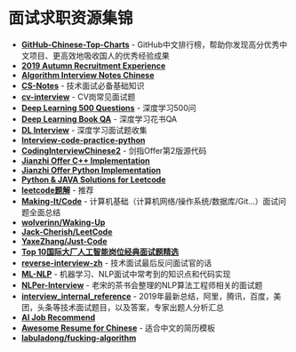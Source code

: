 # 面试求职资源集锦
- [**GitHub-Chinese-Top-Charts**](https://github.com/kon9chunkit/GitHub-Chinese-Top-Charts#All-Language) - GitHub中文排行榜，帮助你发现高分优秀中文项目、更高效地吸收国人的优秀经验成果
- [**2019 Autumn Recruitment Experience**](https://github.com/zslomo/2019-Autumn-recruitment-experience)
- [**Algorithm Interview Notes Chinese**](https://github.com/imhuay/Algorithm_Interview_Notes-Chinese)
- [**CS-Notes**](https://github.com/CyC2018/CS-Notes) - 技术面试必备基础知识
- [**cv-interview**](https://github.com/donnyyou/cv-interview) - CV岗常见面试题
- [**Deep Learning 500 Questions**](https://github.com/scutan90/DeepLearning-500-questions) - 深度学习500问
- [**Deep Learning Book QA**](https://github.com/elviswf/DeepLearningBookQA_cn) - 深度学习花书QA
- [**DL Interview**](https://github.com/ShanghaiTechAIClub/DLInterview) - 深度学习面试题收集
- [**Interview-code-practice-python**](https://github.com/leeguandong/Interview-code-practice-python)
- [**CodingInterviewChinese2**](https://github.com/zhedahht/CodingInterviewChinese2) - 剑指Offer第2版源代码
- [**Jianzhi Offer C++ Implementation**](https://github.com/gatieme/CodingInterviews)
- [**Jianzhi Offer Python Implementation**](https://github.com/JushuangQiao/Python-Offer)
- [**Python & JAVA Solutions for Leetcode**](https://github.com/qiyuangong/leetcode)
- [**leetcode题解**](https://github.com/azl397985856/leetcode) - 推荐
- [**Making-It/Code**](https://github.com/Making-It/Code) - 计算机基础（计算机网络/操作系统/数据库/Git...）面试问题全面总结
- [**wolverinn/Waking-Up**](https://github.com/wolverinn/Waking-Up)
- [**Jack-Cherish/LeetCode**](https://github.com/Jack-Cherish/LeetCode)
- [**YaxeZhang/Just-Code**](https://github.com/YaxeZhang/Just-Code)
- [**Top 10国际大厂人工智能岗位经典面试题精选**](https://mp.weixin.qq.com/s/FUpPIZP0hzUWNXZobjGYPw)
- [**reverse-interview-zh**](https://github.com/yifeikong/reverse-interview-zh) - 技术面试最后反问面试官的话
- [**ML-NLP**](https://github.com/NLP-LOVE/ML-NLP) - 机器学习、NLP面试中常考到的知识点和代码实现
- [**NLPer-Interview**](https://github.com/songyingxin/NLPer-Interview) -  老宋的茶书会整理的NLP算法工程师相关的面试题
- [**interview_internal_reference**](https://github.com/0voice/interview_internal_reference) - 2019年最新总结，阿里，腾讯，百度，美团，头条等技术面试题目，以及答案，专家出题人分析汇总
- [**AI Job Recommend**](https://github.com/amusi/AI-Job-Recommend)
- [**Awesome Resume for Chinese**](https://github.com/dyweb/awesome-resume-for-chinese) - 适合中文的简历模板
- [**labuladong/fucking-algorithm**](https://github.com/labuladong/fucking-algorithm)
